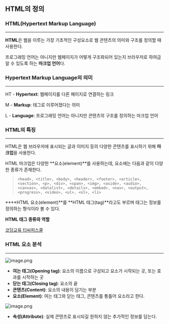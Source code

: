## HTML의 정의

### HTML(Hypertext Markup Language)

---

**HTML**은 웹을 이루는 가장 기초적인 구성요소로 웹 콘텐츠의 의미와 구조를 정의할 때 사용한다.

프로그래밍 언어는 아니지만 웹페이지가 어떻게 구조화되어 있는지 브라우저로 하여금 알 수 있도록 하는 **마크업 언어**다.

### Hypertext Markup Language의 의미

---

HT - **Hypertext**: 웹페이지를 다른 페이지로 연결하는 링크

M - **Markup**: 태그로 이루어졌다는 의미

L - **Language**: 프로그래밍 언어는 아니지만 콘텐츠의 구조를 정의하는 마크업 언어

### HTML의 특징

---

HTML은 웹 브라우저에 표시되는 글과 이미지 등의 다양한 콘텐츠를 표시하기 위해 **마크업**을 사용한다.

HTML 마크업은 다양한 **요소(element)**를 사용하는데, 요소에는 다음과 같이 다양한 종류가 존재한다.

> `<head>, <title>, <body>, <header>, <footer>, <article>, <section>, <p>, <div>, <span>, <img>, <aside>, <audio>, <canvas>, <datalist>, <details>, <embed>, <nav>, <output>, <progress>, <video>, <ul>, <ol>, <li>`

\***\*HTML 요소(element)**를 **HTML 태그(tag)**라고도 부르며 태그는 정보를 정의하는 형식이라 볼 수 있다.

**HTML 태그 종류와 역할**

[코딩교육 티씨피스쿨](https://tcpschool.com/html-tags/intro)

### HTML 요소 분석

---

![image.png](https://prod-files-secure.s3.us-west-2.amazonaws.com/1c9e7280-29d9-4d42-8a84-eefeff4c665d/c624aed8-f5ef-4ca5-b024-da58e5c8d0b6/image.png)

- **여는 태그(Opening tag)**: 요소의 이름으로 구성되고 요소가 시작되는 곳, 또는 효과를 시작하는 곳
- **닫는 태그(Closing tag)**: 요소의 끝
- **콘텐츠(Content)**: 요소의 내용이 담기는 부분
- **요소(Element)**: 여는 태그와 닫는 태그, 콘텐츠를 통틀어 요소라고 한다.

![image.png](https://prod-files-secure.s3.us-west-2.amazonaws.com/1c9e7280-29d9-4d42-8a84-eefeff4c665d/73feea3e-7922-482a-8245-7dbd19b5cccf/image.png)

- **속성(Attribute)**: 실제 콘텐츠로 표시되길 원하지 않는 추가적인 정보를 담는다.

